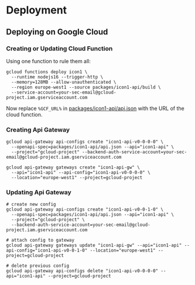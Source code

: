 # Deployment

## Deploying on Google Cloud

### Creating or Updating Cloud Function

Using one function to rule them all:

```shell
gcloud functions deploy icon1 \
  --runtime nodejs16 --trigger-http \
  --memory=128MB --allow-unauthenticated \
  --region europe-west1 --source packages/icon1-api/build \
  --service-account=your-sec-email@gcloud-project.iam.gserviceaccount.com
```

Now replace `%GCF_URL%` in [packages/icon1-api/api.json](packages/icon1-api/api.json) with the URL of the cloud function.

### Creating Api Gateway

```shell
gcloud api-gateway api-configs create "icon1-api-v0-0-0-0" \
  --openapi-spec=packages/icon1-api/api.json --api="icon1-api" \
  --project="gcloud-project" --backend-auth-service-account=your-sec-email@gcloud-project.iam.gserviceaccount.com

gcloud api-gateway gateways create "icon1-api-gw" \
  --api="icon1-api" --api-config="icon1-api-v0-0-0-0" \
  --location="europe-west1" --project=gcloud-project
```

### Updating Api Gateway

```shell
# create new config
gcloud api-gateway api-configs create "icon1-api-v0-0-1-0" \
  --openapi-spec=packages/icon1-api/api.json --api="icon1-api" \
  --project="gcloud-project" \
  --backend-auth-service-account=your-sec-email@gcloud-project.iam.gserviceaccount.com

# attach config to gateway
gcloud api-gateway gateways update "icon1-api-gw" --api="icon1-api" --api-config="icon1-api-v0-0-1-0" --location="europe-west1" --project=gcloud-project

# delete previous config
gcloud api-gateway api-configs delete "icon1-api-v0-0-0-0" --api="icon1-api" --project=gcloud-project
```
